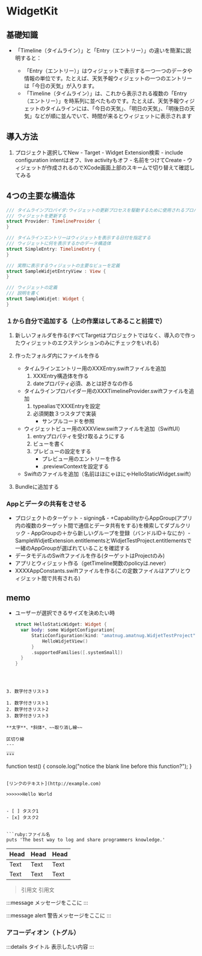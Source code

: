 # WidgetKit

## 基礎知識

- 「Timeline（タイムライン）」と「Entry（エントリー）」の違いを簡潔に説明すると：

  - 「Entry（エントリー）」はウィジェットで表示する一つ一つのデータや情報の単位です。たとえば、天気予報ウィジェットの一つのエントリーは「今日の天気」が入ります。
  - 「Timeline（タイムライン）」は、これから表示される複数の「Entry（エントリー）」を時系列に並べたものです。たとえば、天気予報ウィジェットのタイムラインには、「今日の天気」、「明日の天気」、「明後日の天気」などが順に並んでいて、時間が来るとウィジェットに表示されます


## 導入方法
1. プロジェクト選択してNew - Target - Widget Extension検索 - include configuration intentはオフ、live activityもオフ - 名前をつけてCreate - ウィジェットが作成されるのでXCode画面上部のスキームで切り替えて確認してみる

## 4つの主要な構造体
```Swift
/// タイムラインプロバイダ:ウィジェットの更新プロセスを駆動するために使用されるプロバイダー
/// ウィジェットを更新する
struct Provider: TimelineProvider {
}

/// タイムラインエントリーはウィジェットを表示する日付を指定する
/// ウィジェットに何を表示するかのデータ構造体
struct SimpleEntry: TimelineEntry {
}

/// 実際に表示するウィジェットの主要なビューを定義
struct SampleWidjetEntryView : View {
}

/// ウィジェットの定義
/// 説明を書く
struct SampleWidjet: Widget {
}
```


### １から自分で追加する（上の作業はしてあること前提で）
1. 新しいフォルダを作る(すべてTargetはプロジェクトではなく、導入ので作ったウィジェットのエクステンションのみにチェックをいれる)
2. 作ったフォルダ内にファイルを作る
    - タイムラインエントリー用のXXXEntry.swiftファイルを追加
        1. XXXEntry構造体を作る
        2. dateプロパティ必須、あとは好きなの作る
    - タイムラインプロバイダー用のXXXTimelineProvider.swiftファイルを追加
        1. typealiasでXXXEntryを設定
        2. 必須関数３つスタブで実装
           - サンプルコードを参照
    - ウィジェットビュー用のXXXView.swiftファイルを追加（SwiftUI）
        1. entryプロパティを受け取るようにする
        2. ビューを書く
        3. プレビューの設定をする
            - プレビュー用のエントリーを作る
            -  .previewContextを設定する
    - Swiftのファイルを追加（名前はほにゃほにゃHelloStaticWidget.swift）

3. Bundleに追加する



### Appとデータの共有をさせる
- プロジェクトのターゲット - signing& - +CapabilityからAppGroup(アプリ内の複数のターゲット間で通信とデータ共有をする)を検索してダブルクリック - AppGroupの＋から新しいグループを登録（バンドルID＋なにか）- SampleWidjetExtension.entitlementsとWidjetTestProject.entitlementsで一緒のAppGroupが選ばれていることを確認する
- データモデルのSwiftファイルを作る(ターゲットはProjectのみ)
- アプリとウィジェット作る（getTimeline関数のpolicyは.never）
- XXXXAppConstants.swiftファイルを作る(この定数ファイルはアプリとウィジェット間で共有される)



## memo
- ユーザーが選択できるサイズを決めたい時
  ```Swift
  struct HelloStaticWidget: Widget {
    var body: some WidgetConfiguration{
        StaticConfiguration(kind: "amatnug.amatnug.WidjetTestProject", provider: HelloWidgetTimelineProvider()) { _ in
            HelloWidjetView()
        }
        .supportedFamilies([.systemSmall])
    }
  }
```



3. 数字付きリスト3

1. 数字付きリスト1
2. 数字付きリスト2
3. 数字付きリスト3

**太字**、*斜体*、~~取り消し線~~

区切り線
--- 
___
***

```
function test() {
  console.log("notice the blank line before this function?");
}
```

[リンクのテキスト](http://example.com)

>>>>>>Hello World


- [ ] タスク1
- [x] タスク2


```ruby:ファイル名
puts 'The best way to log and share programmers knowledge.'
```

| Head | Head | Head |
| ---- | ---- | ---- |
| Text | Text | Text |
| Text | Text | Text |

> 引用文
> 引用文

:::message
メッセージをここに
:::

:::message alert
警告メッセージをここに
:::

### アコーディオン（トグル）
:::details タイトル
表示したい内容
:::
